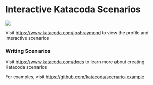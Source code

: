 # Interactive Katacoda Scenarios

[![](http://shields.katacoda.com/katacoda/joshraymond/count.svg)](https://www.katacoda.com/joshraymond "Get your profile on Katacoda.com")

Visit https://www.katacoda.com/joshraymond to view the profile and interactive scenarios

### Writing Scenarios
Visit https://www.katacoda.com/docs to learn more about creating Katacoda scenarios

For examples, visit https://github.com/katacoda/scenario-example
